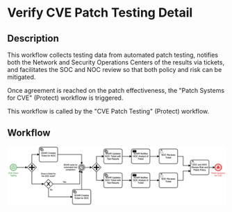 # Verify CVE Patch Testing Detail

## Description
This workflow collects testing data from automated patch testing, notifies both the 
Network and Security Operations Centers of the results via tickets, and facilitates the
SOC and NOC review so that both policy and risk can be mitigated.

Once agreement is reached on the patch effectiveness, the "Patch Systems for CVE" (Protect) 
workflow is triggered.

This workflow is called by the "CVE Patch Testing" (Protect) workflow.

## Workflow 

![Verify CVE Patch Testing](Verify_CVE_Patch_Testing.png)